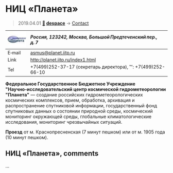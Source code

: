 # НИЦ «Планета»
> 2019.04.01 **[🚀](../index/index.md) [despace](index.md)** → [Contact](contact.md)

|[![](f/contact/n/nic_planeta_logo1_thumb.jpg)](f/contact/n/nic_planeta_logo1.png)|*Россия, 123242, Москва, Большой Предтеченский пер., д. 7*|
|:--|:--|
|E‑mail| <asmus@planet.iitp.ru> |
|Link| <http://planet.iitp.ru/index1.html> |
|Tel| +7(499)252-37-17 (секретарь директора), ℻: +7(499)252-66-10 |

**Федеральное Государственное Бюджетное Учреждение "Научно‑исследовательский центр космической гидрометеорологии "Планета"** — создание российских гидрометеорологических космических комплексов, прием, обработка, архивация и распространение спутниковой информации, государственный фонд спутниковых данных о состоянии природной среды, космический мониторинг окружающей среды, глобальные климатологические исследования, мониторинг чрезвычайных ситуаций.

**Проезд** от м. Краснопресненская (7 минут пешком) или от м. 1905 года (10 минут пешком).


<p style="page-break-after:always"> </p>

## НИЦ «Планета», comments

…
